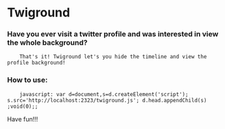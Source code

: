 # Twiground

### Have you ever visit a twitter profile and was interested in view the whole background?
        That's it! Twiground let's you hide the timeline and view the profile background!

### How to use:
        javascript: var d=document,s=d.createElement('script'); s.src='http://localhost:2323/twiground.js'; d.head.appendChild(s) ;void(0);;
Have fun!!!
